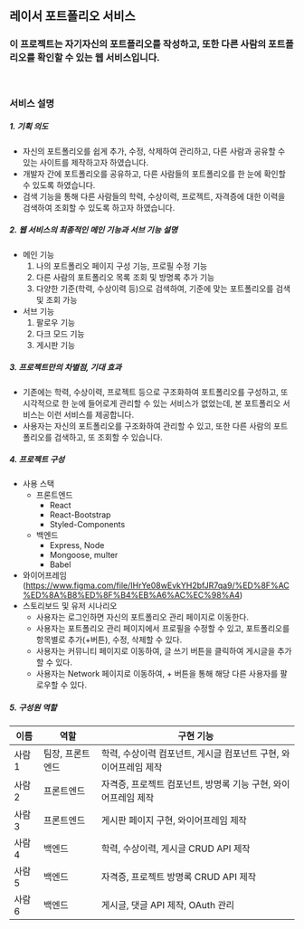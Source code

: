 ## **레이서 포트폴리오 서비스**

### **이 프로젝트는 자기자신의 포트폴리오를 작성하고, 또한 다른 사람의 포트폴리오를 확인할 수 있는 웹 서비스입니다.**

<br>

### **서비스 설명**

##### 1. 기획 의도
- 자신의 포트폴리오를 쉽게 추가, 수정, 삭제하여 관리하고, 다른 사람과 공유할 수 있는 사이트를 제작하고자 하였습니다.
- 개발자 간에 포트폴리오를 공유하고, 다른 사람들의 포트폴리오를 한 눈에 확인할 수 있도록 하였습니다.
- 검색 기능을 통해  다른 사람들의 학력, 수상이력, 프로젝트, 자격증에 대한 이력을 검색하여 조회할 수 있도록 하고자 하였습니다.

##### 2. 웹 서비스의 최종적인 메인 기능과 서브 기능 설명
- 메인 기능
   1. 나의 포트폴리오 페이지 구성 기능, 프로필 수정 기능
   2. 다른 사람의 포트폴리오 목록 조회 및 방명록 추가 기능
   3. 다양한 기준(학력, 수상이력 등)으로 검색하여, 기준에 맞는 포트폴리오를 검색 및 조회 가능
- 서브 기능
   1. 팔로우 기능
   2. 다크 모드 기능 
   3. 게시판 기능

##### 3. 프로젝트만의 차별점, 기대 효과
- 기존에는 학력, 수상이력, 프로젝트 등으로 구조화하여 포트폴리오를 구성하고, 또 시각적으로 한 눈에 들어로게 관리할 수 있는 서비스가 없었는데, 본 포트폴리오 서비스는 이런 서비스를 제공합니다.
- 사용자는 자신의 포트폴리오를 구조화하여 관리할 수 있고, 또한 다른 사람의 포트폴리오를 검색하고, 또 조회할 수 있습니다.

##### 4. 프로젝트 구성
- 사용 스택
  - 프론트엔드
    - React
    - React-Bootstrap
    - Styled-Components
  - 백엔드
    - Express, Node
    - Mongoose, multer
    - Babel
- 와이어프레임 (https://www.figma.com/file/IHrYe08wEvkYH2bfJR7qa9/%ED%8F%AC%ED%8A%B8%ED%8F%B4%EB%A6%AC%EC%98%A4)
- 스토리보드 및 유저 시나리오
  - 사용자는 로그인하면 자신의 포트폴리오 관리 페이지로 이동한다.
  - 사용자는 포트폴리오 관리 페이지에서 프로필을 수정할 수 있고, 포트폴리오를 항목별로 추가(+버튼), 수정, 삭제할 수 있다.
  - 사용자는 커뮤니티 페이지로 이동하여, 글 쓰기 버튼을 클릭하여 게시글을 추가할 수 있다.
  - 사용자는 Network 페이지로 이동하여, + 버튼을 통해 해당 다른 사용자를 팔로우할 수 있다.

##### 5. 구성원 역할

| 이름 | 역할 | 구현 기능 | 
| ------ | ------ | ------ |
| 사람1    |  팀장, 프론트엔드  | 학력, 수상이력 컴포넌트, 게시글 컴포넌트 구현, 와이어프레임 제작  |
| 사람2   | 프론트엔드    | 자격증, 프로젝트 컴포넌트, 방명록 기능 구현, 와이어프레임 제작   |
| 사람3   | 프론트엔드    |  게시판 페이지 구현, 와이어프레임 제작  |
| 사람 4  | 백엔드        | 학력, 수상이력, 게시글 CRUD API 제작 |
| 사람 5 | 백엔드 | 자격증, 프로젝트 방명록 CRUD API 제작 |
| 사람 6 | 백엔드 | 게시글, 댓글 API 제작, OAuth 관리 |

